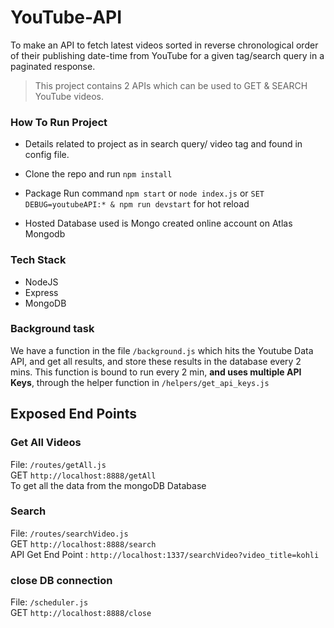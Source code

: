 # YouTube-API

To make an API to fetch latest videos sorted in reverse chronological order of their publishing date-time from YouTube for a given tag/search query in a paginated response.
> This project contains 2 APIs
> which can be used to GET & SEARCH YouTube videos.

### How To Run Project

-  Details related to project as in search query/ video tag and found in config file.

- Clone the repo and run `npm install`

- Package Run command `npm start` or `node index.js` or `SET DEBUG=youtubeAPI:* & npm run devstart` for hot reload

- Hosted Database used is Mongo created online account on Atlas Mongodb

### Tech Stack
* NodeJS
* Express
* MongoDB

### Background task
We have a function  in the file `/background.js` which hits the Youtube Data API, and get all results, and store these results in the database every 2 mins.
This function is bound to run every 2 min, **and uses multiple API Keys**, through the helper function in `/helpers/get_api_keys.js`

## Exposed End Points
### Get All Videos
File: `/routes/getAll.js` <br /> 
GET `http://localhost:8888/getAll` <br /> 
To get all the data from the mongoDB Database 

### Search
File: `/routes/searchVideo.js` <br /> 
GET `http://localhost:8888/search` <br /> 
API Get End Point : `http://localhost:1337/searchVideo?video_title=kohli`

### close DB connection
File: `/scheduler.js`  <br /> 
GET `http://localhost:8888/close`